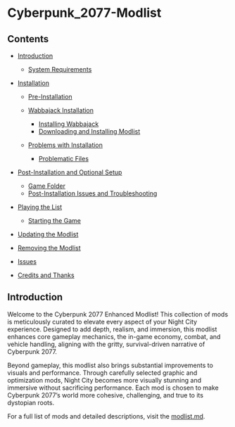 # Cyberpunk_2077-Modlist

## Contents
- [Introduction](#introduction)
  - [System Requirements](#system-requirements)
- [Installation](#installation)
  - [Pre-Installation](#pre-installation)
  
  - [Wabbajack Installation](#wabbajack-installation)
    - [Installing Wabbajack](#installing-wabbajack)
    - [Downloading and Installing Modlist](#downloading-and-installing-apostasy)
  - [Problems with Installation](#problems-with-installation)
    - [Problematic Files](#problematic-files)
- [Post-Installation and Optional Setup](#post-installation-and-optional-setup)
  - [Game Folder](#game-folder)
  - [Post-Installation Issues and Troubleshooting](#post-installation-issues-and-troubleshooting)

- [Playing the List](#playing-the-list)
  - [Starting the Game](#starting-the-game)
- [Updating the Modlist](#updating-the-modlist)
- [Removing the Modlist](#removing-the-modlist)
- [Issues](#issues)
- [Credits and Thanks](#credits-and-thanks)


## Introduction

Welcome to the Cyberpunk 2077 Enhanced Modlist! This collection of mods is meticulously curated to elevate every aspect of your Night City experience. Designed to add depth, realism, and immersion, this modlist enhances core gameplay mechanics, the in-game economy, combat, and vehicle handling, aligning with the gritty, survival-driven narrative of Cyberpunk 2077. 

Beyond gameplay, this modlist also brings substantial improvements to visuals and performance. Through carefully selected graphic and optimization mods, Night City becomes more visually stunning and immersive without sacrificing performance. Each mod is chosen to make Cyberpunk 2077’s world more cohesive, challenging, and true to its dystopian roots.

For a full list of mods and detailed descriptions, visit the [modlist.md](./Modlist.md).
